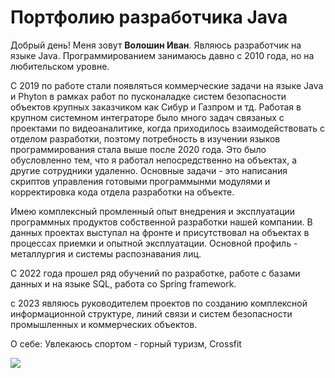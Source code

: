 # Портфолию разработчика Java

Добрый день!
Меня зовут **Волошин Иван**. Являюсь разработчик на языке Java. 
Программированием занимаюсь давно с 2010 года, но на любительском уровне.

С 2019 по работе стали появляться коммерческие задачи на языке Java и Phyton в рамках работ по пусконаладке систем безопасности объектов крупных заказчиком как Сибур и Газпром и тд.
Работая в крупном системном интеграторе было много задач связаных с проектами по видеоаналитике, когда приходилось взаимодействовать с отделом разработки, поэтому потребность в изучении языков программирования стала выше после 2020 года. Это было обусловленно тем, что я работал непосредственно на объектах, а другие сотрудники удаленно. Основные задачи - это написания скриптов управления готовыми программынми модулями и корректировка кода отдела разработки на объекте.

Имею комплексный промленный опыт внедрения и эксплуатации программных продуктов собственной разработки нашей компании. В данных проектах выступал на фронте и присутствовал на объектах в процессах приемки и опытной эксплуатации. Основной профиль - металлургия и системы распознавания лиц.

С 2022 года прошел ряд обучений по разработке, работе с базами данных и на языке SQL, работа со Spring framework. 

c 2023 являюсь руководителем проектов по созданию комплексной информационной структуре, линий связи и систем безопасности промышленных и коммерческих объектов. 

О себе:
Увлекаюсь спортом - горный туризм, Crossfit

![](https://cloud.mail.ru/public/nq17/gV11kjLjs)
